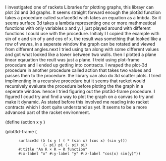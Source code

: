 


 I investigated one of rackets Libraries for plotting graphs, this librayr can plot 2d and 3d graphs. It seems straight forward enough the plot3d function takes a procedure called surface3d wich takes an equation as a lmbda. So it seems surface 3d takes a lambda representing one or more mathmeatical functions with only variables x and y. I just played around with different functions I could use with the procedure. Initialy I I copied the example with sin of x and sin of y and cos of x, the result was something that looked like a row of waves, in a seperate window the graph can be rotated and viewed from different angles.next I tried using tan along with some different values and got what looked like a tower between two walls. then I plotted a plane linear eqauation the reult was just a plane. I treid using plot-frame procedure and I ended up getting into contracts. I wraped the plot-3d procedure in another procedure called action that takes two values and passes then to the procedure. the library can also do 3d scatter plots. I tried implimenting in a recursive procedure but it seems that racket would recursively evaluate the procedure before ploting the the graph in a seperate window. hence I tried figuring out the plot3d-frame procedure. I figured I coud try and find a way  to plot the graph on a canvas to try and make it dynamic. As stated before this involved me reading into racket contracts which I dont quite understand as yet. It seems to be a more advanced part of the racket environment.


(define (action x y )
 
   (plot3d-frame (
                  
          surface3d (λ (x y ) ( * (sin x) (cos x) (sin y)))
                     (- pi) pi (- pi) pi)
          #:title "An R × R → R function"
          #:x-label "x" #:y-label "y" #:z-label "cos(x) sin(y)"))
